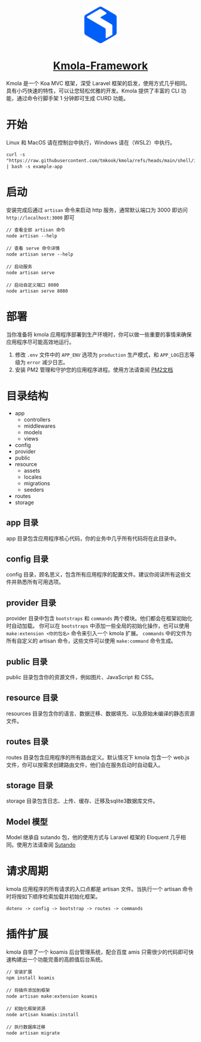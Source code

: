 <div align="center">
  <img src="https://github.com/tmkook/kmola/blob/main/framework/resource/assets/img/logo.png?raw=true" width="100" alt="Kmola logo" />
  <h1 align="center"><a href="https://kmola.com">Kmola-Framework</a></h1>
</div>

Kmola 是一个 Koa MVC 框架，深受 Laravel 框架的启发，使用方式几乎相同。具有小巧快速的特性，可以让您轻松优雅的开发。Kmola 提供了丰富的 CLI 功能，通过命令行脚手架 1 分钟即可生成 CURD 功能。

# 开始
Linux 和 MacOS 请在控制台中执行，Windows 请在（WSL2）中执行。
```
curl -s "https://raw.githubusercontent.com/tmkook/kmola/refs/heads/main/shell/install.sh" | bash -s example-app
```

# 启动
安装完成后通过 `artisan` 命令来启动 http 服务，通常默认端口为 3000 即访问 `http://localhost:3000` 即可
```
// 查看全部 artisan 命令
node artisan --help

// 查看 serve 命令详情
node artisan serve --help

// 启动服务
node artisan serve

// 启动自定义端口 8080
node artisan serve 8080
```

# 部署
当你准备将 kmola 应用程序部署到生产环境时，你可以做一些重要的事情来确保应用程序尽可能高效地运行。
1. 修改 `.env` 文件中的 `APP_ENV` 选项为 `production` 生产模式，和 `APP_LOG`日志等级为 `error` 减少日志。
2. 安装 PM2 管理和守护您的应用程序进程。使用方法请查阅 <a href="https://pm2.keymetrics.io/docs/usage/quick-start">PM2文档</a>

# 目录结构
- app
  - controllers
  - middlewares
  - models
  - views
- config
- provider
- public
- resource
  - assets
  - locales
  - migrations
  - seeders
- routes
- storage

## app 目录
app 目录包含应用程序核心代码，你的业务中几乎所有代码将在此目录中。

## config 目录
config 目录，顾名思义，包含所有应用程序的配置文件。建议你阅读所有这些文件并熟悉所有可用选项。

## provider 目录
provider 目录中包含  `bootstraps` 和 `commands` 两个模块。他们都会在框架初始化时自动加载。
你可以在 `bootstraps` 中添加一些全局的初始化操作，也可以使用 `make:extension <你的包名>` 命令来引入一个 kmola 扩展。
`commands` 中的文件为所有自定义的 artisan 命令，这些文件可以使用 `make:command` 命令生成。

## public 目录
public 目录包含你的资源文件，例如图片、JavaScript 和 CSS。

## resource 目录
resources 目录包含你的语言、数据迁移、数据填充、以及原始未编译的静态资源文件。

## routes 目录
routes 目录包含应用程序的所有路由定义。默认情况下 kmola 包含一个 web.js 文件，你可以按需求创建路由文件，他们会在服务启动时自动载入。

## storage 目录
storage 目录包含日志、上传、缓存、迁移及sqlite3数据库文件。

## Model 模型
Model 继承自 sutando 包，他的使用方式与 Laravel 框架的 Eloquent 几乎相同。使用方法请查阅 <a href="https://github.com/sutandojs/sutando">Sutando</a>

# 请求周期
kmola 应用程序的所有请求的入口点都是 artisan 文件。当执行一个 artisan 命令时将按如下顺序检索加载并初始化框架。
```
dotenv -> config -> bootstrap -> routes -> commands
```

# 插件扩展
kmola 自带了一个 koamis 后台管理系统，配合百度 amis 只需很少的代码即可快速构建出一个功能完善的高颜值后台系统。
```
// 安装扩展
npm install koamis

// 将插件添加到框架
node artisan make:extension koamis

// 初始化框架资源
node artisan koamis:install

// 执行数据库迁移
node artisan migrate
```